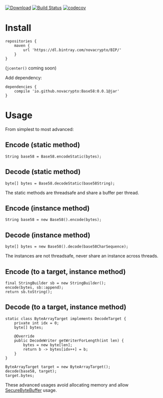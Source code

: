 [![Download](https://api.bintray.com/packages/novacrypto/BIP/Base58/images/download.svg)](https://bintray.com/novacrypto/BIP/Base58/_latestVersion) [![Build Status](https://travis-ci.org/NovaCrypto/Base58.svg?branch=master)](https://travis-ci.org/NovaCrypto/Base58) [![codecov](https://codecov.io/gh/NovaCrypto/Base58/branch/master/graph/badge.svg)](https://codecov.io/gh/NovaCrypto/Base58)


# Install

```
repositories {
    maven {
        url 'https://dl.bintray.com/novacrypto/BIP/'
    }
}
```

(`jcenter()` coming soon)

Add dependency:

```
dependencies {
    compile 'io.github.novacrypto:Base58:0.0.1@jar'
}

```

# Usage

From simplest to most advanced:

## Encode (static method)

```
String base58 = Base58.encodeStatic(bytes);
```

## Decode (static method)

```
byte[] bytes = Base58.decodeStatic(base58String);
```

The static methods are threadsafe and share a buffer per thread.

## Encode (instance method)

```
String base58 = new Base58().encode(bytes);
```

## Decode (instance method)

```
byte[] bytes = new Base58().decode(base58CharSequence);
```

The instances are not threadsafe, never share an instance across threads.

## Encode (to a target, instance method)

```
final StringBuilder sb = new StringBuilder();
encode(bytes, sb::append);
return sb.toString();
```

## Decode (to a target, instance method)

```
static class ByteArrayTarget implements DecodeTarget {
    private int idx = 0;
    byte[] bytes;

    @Override
    public DecodeWriter getWriterForLength(int len) {
        bytes = new byte[len];
        return b -> bytes[idx++] = b;
    }
}

ByteArrayTarget target = new ByteArrayTarget();
decode(base58, target);
target.bytes;
```

These advanced usages avoid allocating memory and allow [SecureByteBuffer](https://github.com/NovaCrypto/SecureString/blob/master/src/main/java/io/github/novacrypto/SecureByteBuffer.java) usage.
